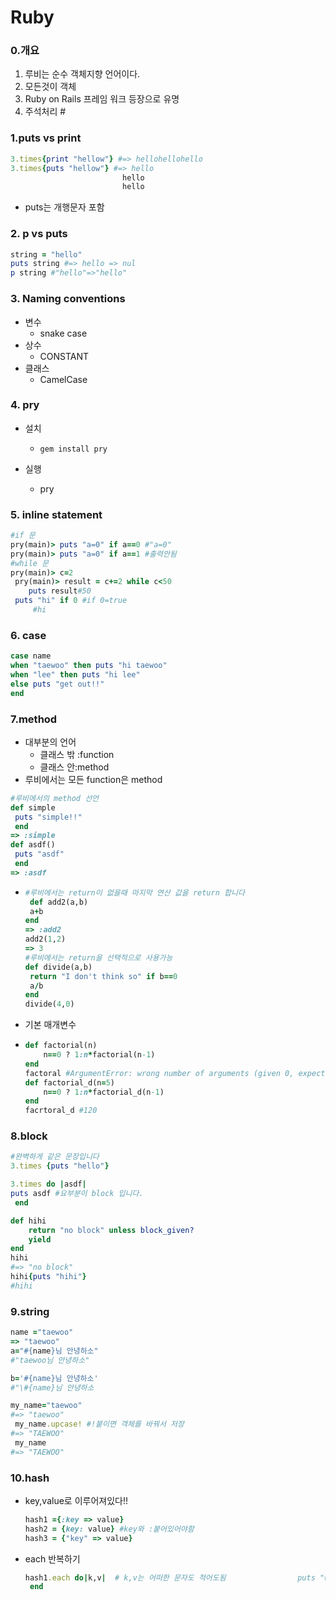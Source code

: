 # Ruby

### 0.개요

1. 루비는 순수 객체지향 언어이다.
2. 모든것이 객체
3. Ruby on Rails 프레임 워크 등장으로 유명
4. 주석처리 #

### 1.puts vs print

~~~ruby
3.times{print "hellow"} #=> hellohellohello
3.times{puts "hellow"} #=> hello
						 hello
						 hello
~~~

- puts는 개행문자 포함

### 2. p vs puts

~~~ruby
string = "hello"
puts string #=> hello => nul
p string #"hello"=>"hello"
~~~

### 3. Naming conventions

- 변수
  - snake case
- 상수
  - CONSTANT
- 클래스
  - CamelCase

### 4. pry

- 설치

  - `gem install pry`

- 실행

  - pry

  

### 5. inline statement

~~~ruby
#if 문
pry(main)> puts "a=0" if a==0 #"a=0"
pry(main)> puts "a=0" if a==1 #출력안됨
#while 문
pry(main)> c=2
 pry(main)> result = c+=2 while c<50 
    puts result#50
 puts "hi" if 0 #if 0=true
     #hi
~~~

### 6. case

~~~ruby
case name
when "taewoo" then puts "hi taewoo"  
when "lee" then puts "hi lee"  
else puts "get out!!"  
end  
~~~

### 7.method

- 대부분의 언어
  - 클래스 밖 :function
  - 클래스 안:method
- 루비에서는 모든 function은 method

~~~ruby
#루비에서의 method 선언
def simple
 puts "simple!!"
 end  
=> :simple
def asdf()
 puts "asdf"
 end  
=> :asdf
~~~

- ~~~ruby
  #루비에서는 return이 없을때 마지막 연산 값을 return 합니다
   def add2(a,b)
   a+b
  end  
  => :add2
  add2(1,2)
  => 3
  #루비에서는 return을 선택적으로 사용가능
  def divide(a,b)
   return "I don't think so" if b==0
   a/b
  end
  divide(4,0)
  ~~~

- 기본 매개변수

- ~~~ruby
  def factorial(n)
      n==0 ? 1:n*factorial(n-1)
  end
  factoral #ArgumentError: wrong number of arguments (given 0, expected 1)
  def factorial_d(n=5)
      n==0 ? 1:n*factorial_d(n-1)
  end
  facrtoral_d #120
  ~~~

### 8.block

~~~ruby
#완벽하게 같은 문장입니다
3.times {puts "hello"}

3.times do |asdf|
puts asdf #요부분이 block 입니다.
 end  

~~~

~~~ruby
def hihi
	return "no block" unless block_given?
	yield
end  
hihi 
#=> "no block"
hihi{puts "hihi"}
#hihi
~~~

### 9.string

~~~ruby
name ="taewoo"
=> "taewoo"
a="#{name}님 안녕하소"                             
#"taewoo님 안녕하소"

b='#{name}님 안녕하소'
#"\#{name}님 안녕하소
~~~

~~~ruby
my_name="taewoo"
#=> "taewoo"
 my_name.upcase! #!붙이면 객체를 바꿔서 저장
#=> "TAEWOO"
 my_name
#=> "TAEWOO"
~~~

### 10.hash

- key,value로 이루어져있다!!

  ~~~ruby
  hash1 ={:key => value}
  hash2 = {key: value} #key와 :붙어있어야함
  hash3 = {"key" => value}
  ~~~

- each 반복하기

  ~~~ruby
  hash1.each do|k,v|  # k,v는 어떠한 문자도 적어도됨                puts "#{k}:#{v}"  
   end  
  ~~~

  